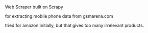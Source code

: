 Web Scraper built on Scrapy

for extracting mobile phone data from gsmarena.com

tried for amazon initially, but that gives too many irrelevant products.

